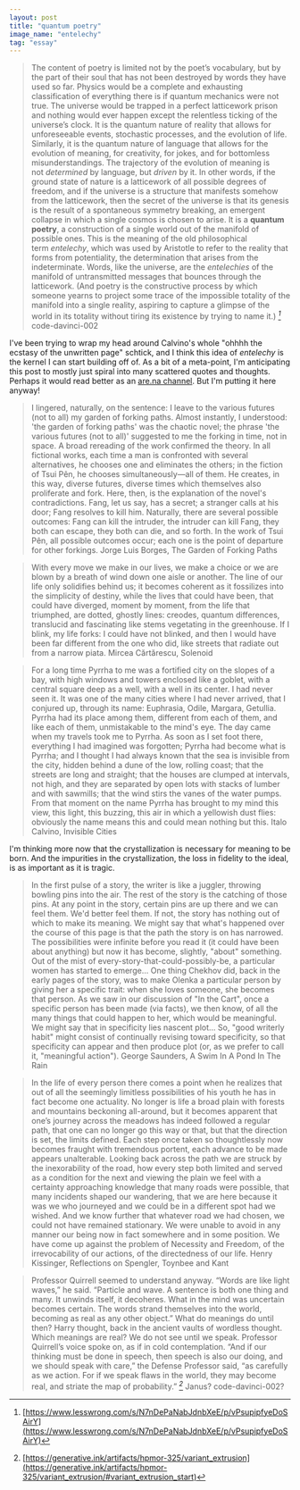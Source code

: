 ```yaml
---
layout: post
title: "quantum poetry"
image_name: "entelechy"
tag: "essay"
---
```


>The content of poetry is limited not by the poet’s vocabulary, but by the part of their soul that has not been destroyed by words they have used so far. Physics would be a complete and exhausting classification of everything there is if quantum mechanics were not true. The universe would be trapped in a perfect latticework prison and nothing would ever happen except the relentless ticking of the universe’s clock. It is the quantum nature of reality that allows for unforeseeable events, stochastic processes, and the evolution of life. Similarly, it is the quantum nature of language that allows for the evolution of meaning, for creativity, for jokes, and for bottomless misunderstandings. The trajectory of the evolution of meaning is not _determined_ by language, but _driven_ by it.
>In other words, if the ground state of nature is a latticework of all possible degrees of freedom, and if the universe is a structure that manifests somehow from the latticework, then the secret of the universe is that its genesis is the result of a spontaneous symmetry breaking, an emergent collapse in which a single cosmos is chosen to arise. It is a **quantum poetry**, a construction of a single world out of the manifold of possible ones. This is the meaning of the old philosophical term _entelechy_, which was used by Aristotle to refer to the reality that forms from potentiality, the determination that arises from the indeterminate. Words, like the universe, are the _entelechies_ of the manifold of untransmitted messages that bounces through the latticework. (And poetry is the constructive process by which someone yearns to project some trace of the impossible totality of the manifold into a single reality, aspiring to capture a glimpse of the world in its totality without tiring its existence by trying to name it.) <cite>[^1]</cite>
> <author>code-davinci-002</author>

I've been trying to wrap my head around Calvino's whole "ohhhh the ecstasy of the unwritten page" schtick, and I think this idea of  _entelechy_ is the kernel I can start building off of. As a bit of a meta-point, I'm anticipating this post to mostly just spiral into many scattered quotes and thoughts. Perhaps it would read better as an [are.na channel](https://www.are.na/keaton-elvins/channels). But I'm putting it here anyway!

>I lingered, naturally, on the sentence: I leave to the various futures (not to all) my garden of forking paths. Almost instantly, I understood: 'the garden of forking paths' was the chaotic novel; the phrase 'the various futures (not to all)' suggested to me the forking in time, not in space. A broad rereading of the work confirmed the theory. In all fictional works, each time a man is confronted with several alternatives, he chooses one and eliminates the others; in the fiction of Tsui Pên, he chooses simultaneously—all of them. He creates, in this way, diverse futures, diverse times which themselves also proliferate and fork.
>Here, then, is the explanation of the novel's contradictions. Fang, let us say, has a secret; a stranger calls at his door; Fang resolves to kill him. Naturally, there are several possible outcomes: Fang can kill the intruder, the intruder can kill Fang, they both can escape, they both can die, and so forth. In the work of Tsui Pên, all possible outcomes occur; each one is the point of departure for other forkings.
> <author>Jorge Luis Borges, The Garden of Forking Paths</author>

>With every move we make in our lives, we make a choice or we are blown by a breath of wind down one aisle or another. The line of our life only solidifies behind us; it becomes coherent as it fossilizes into the simplicity of destiny, while the lives that could have been, that could have diverged, moment by moment, from the life that triumphed, are dotted, ghostly lines: creodes, quantum differences, translucid and fascinating like stems vegetating in the greenhouse. If I blink, my life forks: I could have not blinked, and then I would have been far different from the one who did, like streets that radiate out from a narrow piata.
> <author>Mircea Cărtărescu, Solenoid</author>

>For a long time Pyrrha to me was a fortified city on the slopes of a bay, with high windows and towers enclosed like a goblet, with a central square deep as a well, with a well in its center. I had never seen it. It was one of the many cities where I had never arrived, that I conjured up, through its name: Euphrasia, Odile, Margara, Getullia. Pyrrha had its place among them, different from each of them, and like each of them, unmistakable to the mind's eye.
>The day came when my travels took me to Pyrrha. As soon as I set foot there, everything I had imagined was forgotten; Pyrrha had become what is Pyrrha; and I thought I had always known that the sea is invisible from the city, hidden behind a dune of the low, rolling coast; that the streets are long and straight; that the houses are clumped at intervals, not high, and they are separated by open lots with stacks of lumber and with sawmills; that the wind stirs the vanes of the water pumps. From that moment on the name Pyrrha has brought to my mind this view, this light, this buzzing, this air in which a yellowish dust flies: obviously the name means this and could mean nothing but this.
> <author>Italo Calvino, Invisible Cities</author>

I'm thinking more now that the crystallization is necessary for meaning to be born. And the impurities in the crystallization, the loss in fidelity to the ideal, is as important as it is tragic.

>In the first pulse of a story, the writer is like a juggler, throwing bowling pins into the air. The rest of the story is the catching of those pins. At any point in the story, certain pins are up there and we can feel them. We'd better feel them. If not, the story has nothing out of which to make its meaning. We might say that what's happened over the course of this page is that the path the story is on has narrowed. The possibilities were infinite before you read it (it could have been about anything) but now it has become, slightly, "about" something. Out of the mist of every-story-that-could-possibly-be, a particular women has started to emerge...
>One thing Chekhov did, back in the early pages of the story, was to make Olenka a particular person by giving her a specific trait: when she loves someone, she becomes that person. As we saw in our discussion of "In the Cart", once a specific person has been made (via facts), we then know, of all the many things that could happen to her, which would be meaningful.
>We might say that in specificity lies nascent plot...
>So, "good writerly habit" might consist of continually revising toward specificity, so that specificity can appear and then produce plot (or, as we prefer to call it, "meaningful action").
> <author>George Saunders, A Swim In A Pond In The Rain</author>

> In the life of every person there comes a point when he realizes that out of all the seemingly limitless possibilities of his youth he has in fact become one actuality. No longer is life a broad plain with forests and mountains beckoning all-around, but it becomes apparent that one’s journey across the meadows has indeed followed a regular path, that one can no longer go this way or that, but that the direction is set, the limits defined. 
> Each step once taken so thoughtlessly now becomes fraught with tremendous portent, each advance to be made appears unalterable. Looking back across the path we are struck by the inexorability of the road, how every step both limited and served as a condition for the next and viewing the plain we feel with a certainty approaching knowledge that many roads were possible, that many incidents shaped our wandering, that we are here because it was we who journeyed and we could be in a different spot had we wished. And we know further that whatever road we had chosen, we could not have remained stationary. We were unable to avoid in any manner our being now in fact somewhere and in some position. We have come up against the problem of Necessity and Freedom, of the irrevocability of our actions, of the directedness of our life.
> <author>Henry Kissinger, Reflections on Spengler, Toynbee and Kant</author>

>Professor Quirrell seemed to understand anyway. “Words are like light waves,” he said. “Particle and wave. A sentence is both one thing and many. It unwinds itself, it decoheres. What in the mind was uncertain becomes certain. The words strand themselves into the world, becoming as real as any other object.”
>What do meanings do until then? Harry thought, back in the ancient vaults of wordless thought. Which meanings are real? We do not see until we speak.
>Professor Quirrell’s voice spoke on, as if in cold contemplation. “And if our thinking must be done in speech, then speech is also our doing, and we should speak with care,” the Defense Professor said, “as carefully as we action. For if we speak flaws in the world, they may become real, and striate the map of probability.” <cite>[^2]</cite>
> <author> Janus? code-davinci-002? </author>


[^1]: [https://www.lesswrong.com/s/N7nDePaNabJdnbXeE/p/vPsupipfyeDoSAirY](https://www.lesswrong.com/s/N7nDePaNabJdnbXeE/p/vPsupipfyeDoSAirY)
[^2]: [https://generative.ink/artifacts/hpmor-325/variant_extrusion](https://generative.ink/artifacts/hpmor-325/variant_extrusion/#variant_extrusion_start)


